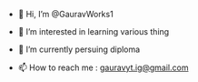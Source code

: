 - 👋 Hi, I’m @GauravWorks1
- 👀 I’m interested in learning various thing 
- 🌱 I’m currently persuing diploma

- 📫 How to reach me : gauravyt.ig@gmail.com


<!---
GauravWorks1/GauravWorks1 is a ✨ special ✨ repository because its `README.md` (this file) appears on your GitHub profile.
You can click the Preview link to take a look at your changes.
--->

